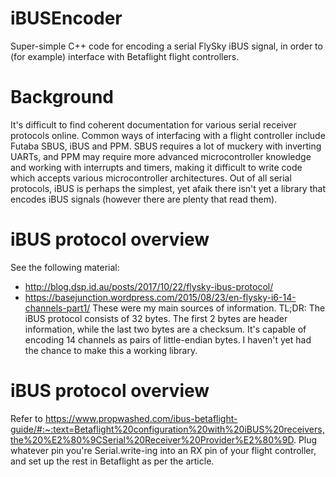 # iBUSEncoder
Super-simple C++ code for encoding a serial FlySky iBUS signal, in order to (for example) interface with Betaflight flight controllers.

# Background
It's difficult to find coherent documentation for various serial receiver protocols online. Common ways of interfacing with a flight controller include Futaba SBUS, iBUS and PPM. SBUS requires a lot of muckery with inverting UARTs, and PPM may require more advanced microcontroller knowledge and working with interrupts and timers, making it difficult to write code which accepts various microcontroller architectures. Out of all serial protocols, iBUS is perhaps the simplest, yet afaik there isn't yet a library that encodes iBUS signals (however there are plenty that read them).

# iBUS protocol overview 
See the following material:
- http://blog.dsp.id.au/posts/2017/10/22/flysky-ibus-protocol/ 
- https://basejunction.wordpress.com/2015/08/23/en-flysky-i6-14-channels-part1/
These were my main sources of information.
TL;DR: The iBUS protocol consists of 32 bytes. The first 2 bytes are header information, while the last two bytes are a checksum. It's capable of encoding 14 channels as pairs of little-endian bytes.
I haven't yet had the chance to make this a working library. 

# iBUS protocol overview 
Refer to https://www.propwashed.com/ibus-betaflight-guide/#:~:text=Betaflight%20configuration%20with%20iBUS%20receivers,the%20%E2%80%9CSerial%20Receiver%20Provider%E2%80%9D.
Plug whatever pin you're Serial.write-ing into an RX pin of your flight controller, and set up the rest in Betaflight as per the article. 
